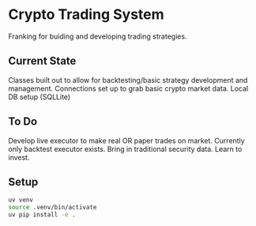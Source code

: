 # Crypto Trading System
Franking for buiding and developing trading strategies. 

## Current State
Classes built out to allow for backtesting/basic strategy development and management. 
Connections set up to grab basic crypto market data. 
Local DB setup (SQLLite)

## To Do 
Develop live executor to make real OR paper trades on market. Currently only backtest executor exists. 
Bring in traditional security data. 
Learn to invest. 

## Setup
```bash
uv venv
source .venv/bin/activate
uv pip install -e .
